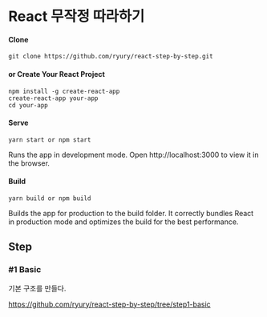 # React 무작정 따라하기

#### Clone
```
git clone https://github.com/ryury/react-step-by-step.git
```

#### or Create Your React Project

```
npm install -g create-react-app
create-react-app your-app
cd your-app
```

#### Serve

```
yarn start or npm start
```
Runs the app in development mode.
Open http://localhost:3000 to view it in the browser.

#### Build

```
yarn build or npm build
```
Builds the app for production to the build folder.
It correctly bundles React in production mode and optimizes the build for the best performance.

## Step

### #1 Basic

기본 구조를 만들다.

https://github.com/ryury/react-step-by-step/tree/step1-basic
